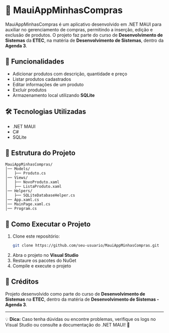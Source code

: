 # 🛒 MauiAppMinhasCompras

MauiAppMinhasCompras é um aplicativo desenvolvido em .NET MAUI para auxiliar no gerenciamento de compras, permitindo a inserção, edição e exclusão de produtos. O projeto faz parte do curso de **Desenvolvimento de Sistemas** da **ETEC**, na matéria de **Desenvolvimento de Sistemas**, dentro da **Agenda 3**.

## 📌 Funcionalidades
- Adicionar produtos com descrição, quantidade e preço
- Listar produtos cadastrados
- Editar informações de um produto
- Excluir produtos
- Armazenamento local utilizando **SQLite**

## 🛠️ Tecnologias Utilizadas
- .NET MAUI
- C#
- SQLite

## 📂 Estrutura do Projeto
```
MauiAppMinhasCompras/
│── Models/
│   ├── Produto.cs
│── Views/
│   ├── NovoProduto.xaml
│   ├── ListaProduto.xaml
│── Helpers/
│   ├── SQLiteDatabaseHelper.cs
│── App.xaml.cs
│── MainPage.xaml.cs
│── Program.cs
```

## 📌 Como Executar o Projeto
1. Clone este repositório:
   ```sh
   git clone https://github.com/seu-usuario/MauiAppMinhasCompras.git
   ```
2. Abra o projeto no **Visual Studio**
3. Restaure os pacotes do NuGet
4. Compile e execute o projeto


## 📖 Créditos
Projeto desenvolvido como parte do curso de **Desenvolvimento de Sistemas** na **ETEC**, dentro da matéria de **Desenvolvimento de Sistemas - Agenda 3**.

---
💡 **Dica:** Caso tenha dúvidas ou encontre problemas, verifique os logs no Visual Studio ou consulte a documentação do .NET MAUI! 🚀
